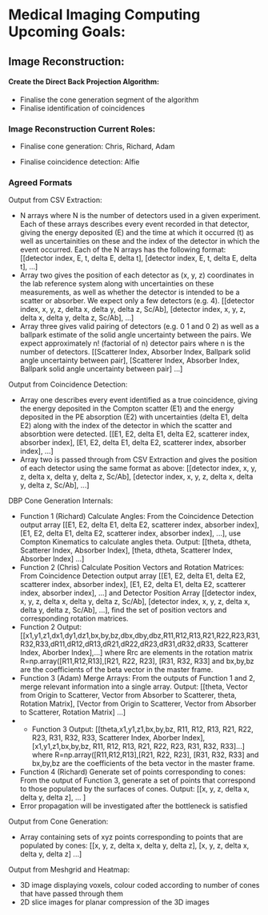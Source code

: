 # Medical Imaging Computing Upcoming Goals:


## Image Reconstruction:

#### Create the Direct Back Projection Algorithm:


- Finalise the cone generation segment of the algorithm
- Finalise identification of coincidences

### Image Reconstruction Current Roles:

- Finalise cone generation: Chris, Richard, Adam

- Finalise coincidence detection: Alfie

### Agreed Formats

Output from CSV Extraction: 
- N arrays where N is the number of detectors used in a given experiment. Each of these arrays describes every event recorded in that detector, giving the energy deposited (E) and the time at which it occurred (t) as well as uncertainities on these and the index of the detector in which the event occurred. Each of the N arrays has the following format:
[[detector index, E, t, delta E, delta t], [detector index, E, t, delta E, delta t], ...]
- Array two gives the position of each detector as (x, y, z) coordinates in the lab reference system along with uncertainties on these measurements, as well as whether the detector is intended to be a scatter or absorber. We expect only a few detectors (e.g. 4).
[[detector index, x, y, z, delta x, delta y, delta z, Sc/Ab], [detector index, x, y, z, delta x, delta y, delta z, Sc/Ab], ...]
- Array three gives valid pairing of detectors (e.g. 0 1 and 0 2) as well as a ballpark estimate of the solid angle uncertainty between the pairs. We expect approximately n! (factorial of n) detector pairs where n is the number of detectors.
[[Scatterer Index, Absorber Index, Ballpark solid angle uncertainty between pair], [Scatterer Index, Absorber Index, Ballpark solid angle uncertainty between pair] ...]

Output from Coincidence Detection:
- Array one describes every event identified as a true coincidence, giving the energy deposited in the Compton scatter (E1) and the energy deposited in the PE absorption (E2) with uncertainties (delta E1, delta E2) along with the index of the detector in which the scatter and absorbtion were detected.
[[E1, E2, delta E1, delta E2, scatterer index, absorber index], [E1, E2, delta E1, delta E2, scatterer index, absorber index], ...]
- Array two is passed through from CSV Extraction and gives the position of each detector using the same format as above:
[[detector index, x, y, z, delta x, delta y, delta z, Sc/Ab], [detector index, x, y, z, delta x, delta y, delta z, Sc/Ab], ...]

DBP Cone Generation Internals:
- Function 1 (Richard) Calculate Angles: From the Coincidence Detection output array [[E1, E2, delta E1, delta E2, scatterer index, absorber index], [E1, E2, delta E1, delta E2, scatterer index, absorber index], ...], use Compton Kinematics to calculate angles theta. Output: [[theta, dtheta, Scatterer Index, Absorber Index], [theta, dtheta, Scatterer Index, Absorber Index] ...]
- Function 2 (Chris) Calculate Position Vectors and Rotation Matrices: From Coincidence Detection output array [[E1, E2, delta E1, delta E2, scatterer index, absorber index], [E1, E2, delta E1, delta E2, scatterer index, absorber index], ...] and Detector Position Array [[detector index, x, y, z, delta x, delta y, delta z, Sc/Ab], [detector index, x, y, z, delta x, delta y, delta z, Sc/Ab], ...], find the set of position vectors and corresponding rotation matrices.
- Function 2 Output: [[x1,y1,z1,dx1,dy1,dz1,bx,by,bz,dbx,dby,dbz,R11,R12,R13,R21,R22,R23,R31,R32,R33,dR11,dR12,dR13,dR21,dR22,dR23,dR31,dR32,dR33, Scatterer Index, Aborber Index],...] where Rrc are elements in the rotation matrix R=np.array([R11,R12,R13],[R21, R22, R23], [R31, R32, R33] and bx,by,bz are the coefficients of the beta vector in the master frame. 
- Function 3 (Adam) Merge Arrays: From the outputs of Function 1 and 2, merge relevant information into a single array. Output: [[theta, Vector from Origin to Scatterer, Vector from Absorber to Scatterer, theta, Rotation Matrix], [Vector from Origin to Scatterer, Vector from Absorber to Scatterer, Rotation Matrix] ...]
- - Function 3 Output: [[theta,x1,y1,z1,bx,by,bz, R11, R12, R13, R21, R22, R23, R31, R32, R33, Scatterer Index, Aborber Index],[x1,y1,z1,bx,by,bz, R11, R12, R13, R21, R22, R23, R31, R32, R33]...] where R=np.array([R11,R12,R13],[R21, R22, R23], [R31, R32, R33] and bx,by,bz are the coefficients of the beta vector in the master frame.
- Function 4 (Richard) Generate set of points corresponding to cones: From the output of Function 3, generate a set of points that correspond to those populated by the surfaces of cones. Output: [[x, y, z, delta x, delta y, delta z], ... ]
- Error propagation will be investigated after the bottleneck is satisfied

Output from Cone Generation:
- Array containing sets of xyz points corresponding to points that are populated by cones:
[[x, y, z, delta x, delta y, delta z], [x, y, z, delta x, delta y, delta z] ...]

Output from Meshgrid and Heatmap:
- 3D image displaying voxels, colour coded according to number of cones that have passed through them
- 2D slice images for planar compression of the 3D images


